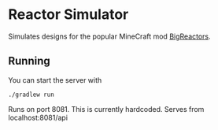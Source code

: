 Reactor Simulator
=================

Simulates designs for the popular MineCraft mod [BigReactors](http://github.com/erogenousbeef/BigReactors).

## Running

You can start the server with

```
./gradlew run
```

Runs on port 8081. This is currently hardcoded. Serves from localhost:8081/api
